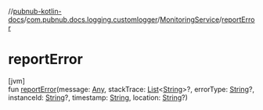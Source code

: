 //[pubnub-kotlin-docs](../../../index.md)/[com.pubnub.docs.logging.customlogger](../index.md)/[MonitoringService](index.md)/[reportError](report-error.md)

# reportError

[jvm]\
fun [reportError](report-error.md)(message: [Any](https://kotlinlang.org/api/core/kotlin-stdlib/kotlin/-any/index.html), stackTrace: [List](https://kotlinlang.org/api/core/kotlin-stdlib/kotlin.collections/-list/index.html)&lt;[String](https://kotlinlang.org/api/core/kotlin-stdlib/kotlin/-string/index.html)&gt;?, errorType: [String](https://kotlinlang.org/api/core/kotlin-stdlib/kotlin/-string/index.html)?, instanceId: [String](https://kotlinlang.org/api/core/kotlin-stdlib/kotlin/-string/index.html)?, timestamp: [String](https://kotlinlang.org/api/core/kotlin-stdlib/kotlin/-string/index.html), location: [String](https://kotlinlang.org/api/core/kotlin-stdlib/kotlin/-string/index.html)?)
